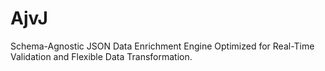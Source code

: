 # AjvJ
Schema-Agnostic JSON Data Enrichment Engine Optimized for Real-Time Validation and Flexible Data Transformation.
